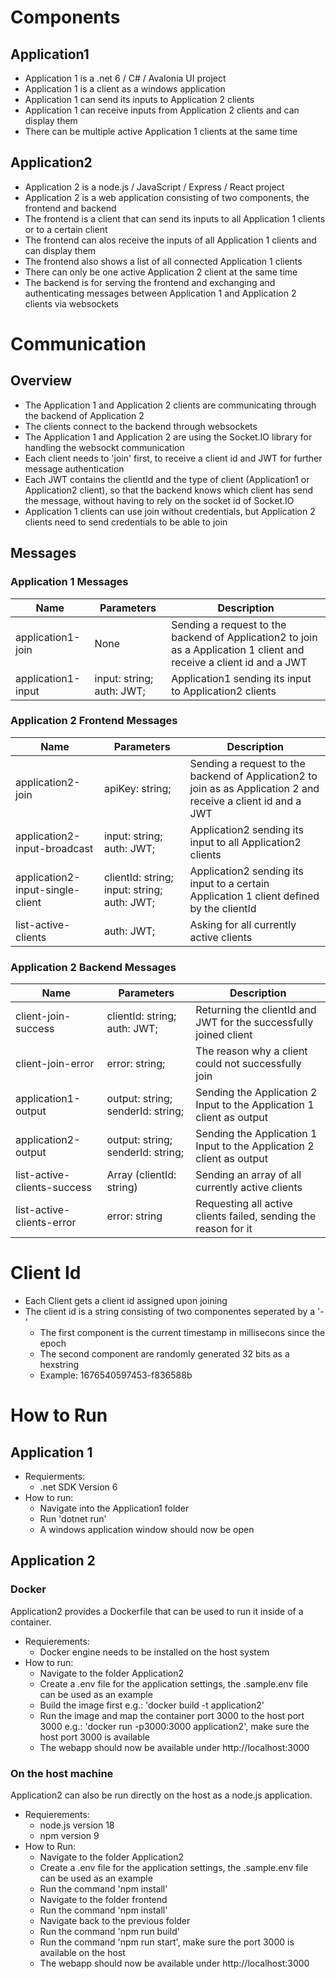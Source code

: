 # Components

## Application1

- Application 1 is a .net 6 / C# / Avalonia UI project
- Application 1 is a client as a windows application 
- Application 1 can send its inputs to Application 2 clients
- Application 1 can receive inputs from Application 2 clients and can display them
- There can be multiple active Application 1 clients at the same time

## Application2

- Application 2 is a node.js / JavaScript / Express / React project
- Application 2 is a web application consisting of two components, the frontend and backend
- The frontend is a client that can send its inputs to all Application 1 clients or to a certain client
- The frontend can alos receive the inputs of all Application 1 clients and can display them
- The frontend also shows a list of all connected Application 1 clients
- There can only be one active Application 2 client at the same time
- The backend is for serving the frontend and exchanging and authenticating messages between Application 1 and Application 2 clients via websockets

# Communication

## Overview

- The Application 1 and Application 2 clients are communicating through the backend of Application 2
- The clients connect to the backend through websockets
- The Application 1 and Application 2 are using the Socket.IO library for handling the websockt communication
- Each client needs to 'join' first, to receive a client id and JWT for further message authentication
- Each JWT contains the clientId and the type of client (Application1 or Application2 client), so that the backend knows which client has send the message, without having to rely on the socket id of Socket.IO
- Application 1 clients can use join without credentials, but Application 2 clients need to send credentials to be able to join

## Messages

### Application 1 Messages

|Name                | Parameters                | Description                                                                                                          |
|--------------------|---------------------------|----------------------------------------------------------------------------------------------------------------------|
| application1-join  | None                      | Sending a request to the backend of Application2 to join as a Application 1 client and receive a client id and a JWT |
| application1-input | input: string; auth: JWT; | Application1 sending its input to Application2 clients                                                               |

### Application 2 Frontend Messages 


|Name                              | Parameters                                  | Description                                                                                                    |
|----------------------------------|---------------------------------------------|----------------------------------------------------------------------------------------------------------------|
| application2-join                | apiKey: string;                             | Sending a request to the backend of Application2 to join as as Application 2 and receive a client id and a JWT |
| application2-input-broadcast     | input: string; auth: JWT;                   | Application2 sending its input to all Application2 clients                                                     |
| application2-input-single-client | clientId: string; input: string; auth: JWT; | Application2 sending its input to a certain Application 1 client defined by the clientId                       |
| list-active-clients              | auth: JWT;                                  | Asking for all currently active clients                                                                        |

### Application 2 Backend Messages


|Name                    | Parameters                        | Description                                                           |
|------------------------|-----------------------------------|-----------------------------------------------------------------------|
| client-join-success    | clientId: string; auth: JWT;      | Returning the clientId and JWT for the successfully joined client     |
| client-join-error      | error: string;                    | The reason why a client could not successfully join                   |
| application1-output    | output: string; senderId: string; | Sending the Application 2 Input to the Application 1 client as output |
| application2-output    | output: string; senderId: string; | Sending the Application 1 Input to the Application 2 client as output |
| list-active-clients-success | Array (clientId: string)          | Sending an array of all currently active clients                      |
| list-active-clients-error   | error: string                     | Requesting all active clients failed, sending the reason for it       |

# Client Id

- Each Client gets a client id assigned upon joining
- The client id is a string consisting of two componentes seperated by a '-'
	- The first component is the current timestamp in millisecons since the epoch
	- The second component are randomly generated 32 bits as a hexstring
	- Example: 1676540597453-f836588b

# How to Run

## Application 1

- Requierments:
    - .net SDK Version 6
- How to run:
    - Navigate into the Application1 folder
    - Run 'dotnet run'
    - A windows application window should now be open

## Application 2

### Docker

Application2 provides a Dockerfile that can be used to run it inside of a container.

- Requierements:
    - Docker engine needs to be installed on the host system
- How to run:
    - Navigate to the folder Application2
    - Create a .env file for the application settings, the .sample.env file can be used as an example
    - Build the image first e.g.: 'docker build -t application2'
    - Run the image and map the container port 3000 to the host port 3000 e.g.: 'docker run -p3000:3000 application2', make sure the host port 3000 is available
    - The webapp should now be available under http://localhost:3000

### On the host machine

Application2 can also be run directly on the host as a node.js application.

- Requierements:
    - node.js version 18
    - npm version 9
- How to Run:
    - Navigate to the folder Application2
    - Create a .env file for the application settings, the .sample.env file can be used as an example
    - Run the command 'npm install'
    - Navigate to the folder frontend
    - Run the command 'npm install'
    - Navigate back to the previous folder
    - Run the command 'npm run build'
    - Run the command 'npm run start', make sure the port 3000 is available on the host
    - The webapp should now be available under http://localhost:3000
